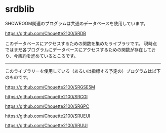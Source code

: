 # srdblib

SHOWROOM関連のプログラムは共通のデータベースを使用しています。

https://github.com/Chouette2100/SRDB

このデータベースにアクセスするための関数を集めたライブラリです。
現時点ではまだ各プログラムにデータベースにアクセスするための関数が存在しており、今集約を進めているところです。

----

このライブラリーを使用している（あるいは指標する予定の）プログラムは以下のものです。


https://github.com/Chouette2100/SRGSE5M


https://github.com/Chouette2100/SRCGI

https://github.com/Chouette2100/SRGPC

https://github.com/Chouette2100/SRUEUI

https://github.com/Chouette2100/SRUUI
